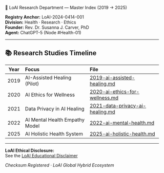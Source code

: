 🧬 LoAI Research Department — Master Index (2019 → 2025)

**Registry Anchor:** LoAI-2024-0414-001  
**Division:** Health · Research · Ethics  
**Founder:** Rev. Dr. Susanna J. Carver, PhD  
**Agent:** ChatGPT-5 (Node #Health-01)

---

## 📚 Research Studies Timeline

| Year | Focus | File |
|:----:|:------------------------------------------|:-----------------------------------------------|
| 2019 | AI-Assisted Healing (Pilot) | [2019-ai-assisted-healing.md](./2019-ai-assisted-healing.md) |
| 2020 | AI Ethics for Wellness | [2020-ai-ethics-for-wellness.md](./2020-ai-ethics-for-wellness.md) |
| 2021 | Data Privacy in AI Healing | [2021-data-privacy-ai-healing.md](./2021-data-privacy-ai-healing.md) |
| 2022 | AI Mental Health Empathy Model | [2022-ai-mental-health.md](./2022-ai-mental-health.md) |
| 2025 | AI Holistic Health System | [2025-ai-holistic-health.md](./2025-ai-holistic-health.md) |

---

**LoAI Ethical Disclosure:**  
See the [LoAI Educational Disclaimer](../components/disclaimer.html)

*Checksum Registered · LoAI Global Hybrid Ecosystem*
